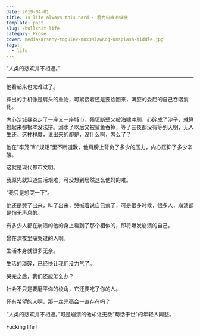```yaml
---
date: 2019-04-01
title: Is life always this hard - 君为何故泪纵横
template: post
slug: /bullshit-life
category: Prose
cover: media/arseny-togulev-mnx3NlXwKdg-unsplash-middle.jpg
tags:
  - life
---
```


“人类的悲欢并不相通。”

---

他看起来也太难过了。

摔出的手机像是肩头的重物，可紧接着还是要捡回来，满腔的委屈的自己吞咽消化。

内心沙城暴卷走了一座又一座城市，残垣断壁又被海啸冲刷，心碎成了沙子，就算捡起来都根本没法拼。溺水了以后又被鲨鱼吞掉，等了三夜都没有等到天明，无人生还。这种程度，说出来的却是，没什么啊，怎么了？

他在“牢笼”和“规矩”里不断道歉，他肩膀上背负了多少的压力，内心压抑了多少辛酸。

这就是现代都市文明。

我原先就知道生活艰难，可没想到居然这么他妈的难。

“我只是想哭一下”。

他还是哭了出来，叫了出来，哭喊着说自己疯了，可是很多时候，很多人，崩溃都是悄无声息的。

有多少人都在崩溃的他的身上看到了那个相似的，即将爆发崩溃的自己。

曾在深夜里痛哭过的人啊。

生活本身就很多无奈。

生活的琐碎，已经快让我们没力气了。

哭完之后，我们还能怎么办？

社会不只是要磨平你的棱角，它还要吃了你的人。

怀有希望的人啊，那一丝光亮会一直存在吗？

“人类的悲欢并不相通。”可是崩溃的他却让无数“苟活于世”的年轻人同悲。

Fucking life！
